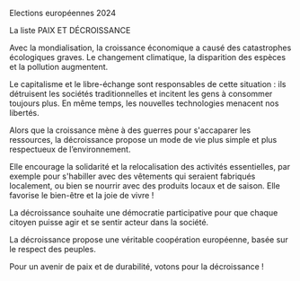  
 
Elections européennes 2024  
 
La liste PAIX ET DÉCROISSANCE  
 
Avec la mondialisation, la croissance économique a causé des 
catastrophes écologiques graves. Le changement climatique, la disparition 
des espèces et la pollution augmentent.  
 
Le capitalisme et le libre-échange sont responsables de cette situation : ils 
détruisent les sociétés traditionnelles et incitent les gens à  consommer 
toujours plus. En même temps, les nouvelles technologies menacent nos 
libertés.  
 
Alors que la croissance mène à des guerres pour s'accaparer les 
ressources,  la décroissance propose un mode de vie plus simple et plus 
respectueux de l’environnement.  
 
Elle encourage la solidarité et la relocalisation des activités essentielles, 
par exemple pour s'habiller avec des vêtements qui seraient fabriqués 
localement, ou bien se nourrir avec des produits locaux et de saison. Elle 
favorise le bien-être et la joie de vivre !  
 
La décroissance souhaite une démocratie participative pour que chaque 
citoyen puisse agir et se sentir acteur dans la société.  
 
La décroissance propose une véritable coopération européenne, basée sur 
le respect des peuples.  
 
Pour un avenir de paix et de durabilité, votons pour la décroissance !  
